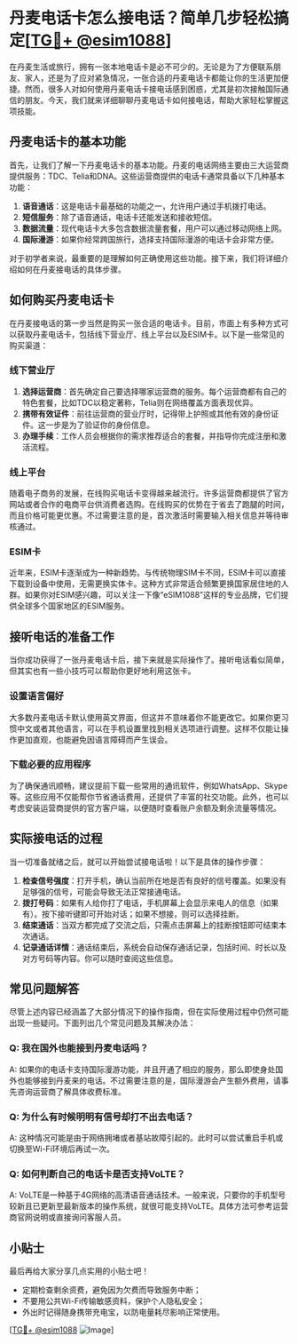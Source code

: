 # 丹麦电话卡怎么接电话？简单几步轻松搞定[[TG💪+ @esim1088](https://t.me/s/esim1088)]

在丹麦生活或旅行，拥有一张本地电话卡是必不可少的。无论是为了方便联系朋友、家人，还是为了应对紧急情况，一张合适的丹麦电话卡都能让你的生活更加便捷。然而，很多人对如何使用丹麦电话卡接电话感到困惑，尤其是初次接触国际通信的朋友。今天，我们就来详细聊聊丹麦电话卡如何接电话，帮助大家轻松掌握这项技能。

## 丹麦电话卡的基本功能

首先，让我们了解一下丹麦电话卡的基本功能。丹麦的电话网络主要由三大运营商提供服务：TDC、Telia和DNA。这些运营商提供的电话卡通常具备以下几种基本功能：

1. **语音通话**：这是电话卡最基础的功能之一，允许用户通过手机拨打电话。
2. **短信服务**：除了语音通话，电话卡还能发送和接收短信。
3. **数据流量**：现代电话卡大多包含数据流量套餐，用户可以通过移动网络上网。
4. **国际漫游**：如果你经常跨国旅行，选择支持国际漫游的电话卡会非常方便。

对于初学者来说，最重要的是理解如何正确使用这些功能。接下来，我们将详细介绍如何在丹麦接电话的具体步骤。

## 如何购买丹麦电话卡

在丹麦接电话的第一步当然是购买一张合适的电话卡。目前，市面上有多种方式可以获取丹麦电话卡，包括线下营业厅、线上平台以及ESIM卡。以下是一些常见的购买渠道：

### 线下营业厅

1. **选择运营商**：首先确定自己要选择哪家运营商的服务。每个运营商都有自己的特色套餐，比如TDC以稳定著称，Telia则在网络覆盖方面表现优异。
2. **携带有效证件**：前往运营商的营业厅时，记得带上护照或其他有效的身份证件。这一步是为了验证你的身份信息。
3. **办理手续**：工作人员会根据你的需求推荐适合的套餐，并指导你完成注册和激活流程。

### 线上平台

随着电子商务的发展，在线购买电话卡变得越来越流行。许多运营商都提供了官方网站或者合作的电商平台供消费者选购。在线购买的优势在于省去了跑腿的时间，而且价格可能更优惠。不过需要注意的是，首次激活时需要输入相关信息并等待审核通过。

### ESIM卡

近年来，ESIM卡逐渐成为一种新趋势。与传统物理SIM卡不同，ESIM卡可以直接下载到设备中使用，无需更换实体卡。这种方式非常适合频繁更换国家居住地的人群。如果你对ESIM感兴趣，可以关注一下像“eSIM1088”这样的专业品牌，它们提供全球多个国家地区的ESIM服务。

## 接听电话的准备工作

当你成功获得了一张丹麦电话卡后，接下来就是实际操作了。接听电话看似简单，但其实也有一些小技巧可以帮助你更好地利用这张卡。

### 设置语言偏好

大多数丹麦电话卡默认使用英文界面，但这并不意味着你不能更改它。如果你更习惯中文或者其他语言，可以在手机设置里找到相关选项进行调整。这样不仅能让操作更加直观，也能避免因语言障碍而产生误会。

### 下载必要的应用程序

为了确保通讯顺畅，建议提前下载一些常用的通讯软件，例如WhatsApp、Skype等。这些应用不仅能帮你节省通话费用，还提供了丰富的社交功能。此外，也可以考虑安装运营商提供的官方客户端，以便随时查看账户余额及剩余流量等情况。

## 实际接电话的过程

当一切准备就绪之后，就可以开始尝试接电话啦！以下是具体的操作步骤：

1. **检查信号强度**：打开手机，确认当前所在地是否有良好的信号覆盖。如果没有足够强的信号，可能会导致无法正常接通电话。
2. **拨打号码**：如果有人给你打了电话，手机屏幕上会显示来电人的信息（如果有）。按下接听键即可开始对话；如果不想接，则可以选择挂断。
3. **结束通话**：当双方都完成了交流之后，只需点击屏幕上的挂断按钮即可结束本次通话。
4. **记录通话详情**：通话结束后，系统会自动保存通话记录，包括时间、时长以及对方号码等内容。你可以随时查阅这些信息。

## 常见问题解答

尽管上述内容已经涵盖了大部分情况下的操作指南，但在实际使用过程中仍然可能出现一些疑问。下面列出几个常见问题及其解决办法：

### Q: 我在国外也能接到丹麦电话吗？
A: 如果你的电话卡支持国际漫游功能，并且开通了相应的服务，那么即使身处国外也能够接到丹麦来的电话。不过需要注意的是，国际漫游会产生额外费用，请事先咨询运营商了解具体收费标准。

### Q: 为什么有时候明明有信号却打不出去电话？
A: 这种情况可能是由于网络拥堵或者基站故障引起的。此时可以尝试重启手机或切换至Wi-Fi环境后再试一次。

### Q: 如何判断自己的电话卡是否支持VoLTE？
A: VoLTE是一种基于4G网络的高清语音通话技术。一般来说，只要你的手机型号较新且已更新至最新版本的操作系统，就很可能支持VoLTE。具体方法可参考运营商官网说明或直接询问客服人员。

## 小贴士

最后再给大家分享几点实用的小贴士吧！

- 定期检查剩余资费，避免因为欠费而导致服务中断；
- 不要用公共Wi-Fi传输敏感资料，保护个人隐私安全；
- 外出时记得随身携带充电宝，以防电量耗尽影响正常使用。

[[TG💪+ @esim1088](https://t.me/s/esim1088) ![Image](https://i.postimg.cc/4NQfJmqS/Snipaste-2025-05-13-00-14-12.png)]